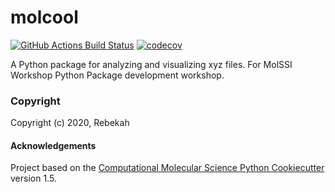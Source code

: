 molcool
==============================
[//]: # (Badges)
[![GitHub Actions Build Status](https://github.com/REPLACE_WITH_OWNER_ACCOUNT/molcool/workflows/CI/badge.svg)](https://github.com/REPLACE_WITH_OWNER_ACCOUNT/molcool/actions?query=branch%3Amaster+workflow%3ACI)
[![codecov](https://codecov.io/gh/REPLACE_WITH_OWNER_ACCOUNT/molcool/branch/master/graph/badge.svg)](https://codecov.io/gh/REPLACE_WITH_OWNER_ACCOUNT/molcool/branch/master)


A Python package for analyzing and visualizing xyz files. For MolSSI Workshop Python Package development workshop.

### Copyright

Copyright (c) 2020, Rebekah


#### Acknowledgements
 
Project based on the 
[Computational Molecular Science Python Cookiecutter](https://github.com/molssi/cookiecutter-cms) version 1.5.
